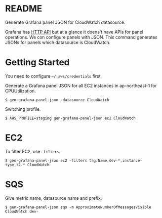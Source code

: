 # README
Generate Grafana panel JSON for CloudWatch datasource.

Grafana has [HTTP API](http://docs.grafana.org/reference/http_api) but at a glance it doens't have
APIs for panel operations. We con configure panels with JSON. This command generates
JSONs for panels which datasource is CloudWatch.

# Getting Started
You need to configure `~/.aws/credentials` first.

Generate a Grafana panel JSON for all EC2 instances in ap-northeast-1 for CPUUtilization.
```
$ gen-grafana-panel-json -datasource CloudWatch
```

Switching profile.
```
$ AWS_PROFILE=staging gen-grafana-panel-json ec2 CloudWatch
```

# EC2
To filter EC2, use `-filters`.
```
$ gen-grafana-panel-json ec2 -filters tag:Name,dev-*,instance-type,t2.* CloudWatch
```

# SQS
Give metric name, datasource name and prefix.
```
$ gen-grafana-panel-json sqs -m ApproximateNumberOfMessagesVisible CloudWatch dev-
```
